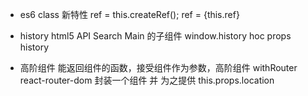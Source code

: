 - es6 class 新特性
  ref = this.createRef();
  ref = {this.ref}

- history html5 API 
  Search  Main  的子组件
  window.history
  hoc  props history
  <Route><Search/></Route>

- 高阶组件
  能返回组件的函数，接受组件作为参数，高阶组件
  withRouter react-router-dom  封装一个组件 并 为之提供 this.props.location
